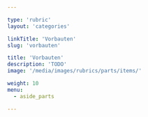 ```yaml
---

type: 'rubric'
layout: 'categories'

linkTitle: 'Vorbauten'
slug: 'vorbauten'

title: 'Vorbauten' 
description: 'TODO'
image: '/media/images/rubrics/parts/items/'

weight: 10
menu:
  - aside_parts

---
```

